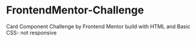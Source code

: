 # FrontendMentor-Challenge
Card Component Challenge by Frontend Mentor build with HTML and Basic CSS- not responsive
